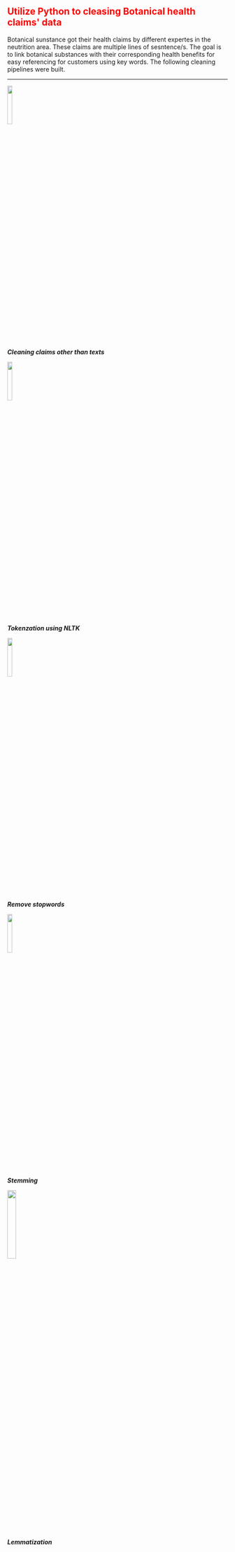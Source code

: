 <h2 style='color:red'> Utilize Python to cleasing Botanical health claims' data </h2> 

Botanical sunstance got their health claims by different expertes in the neutrition area. These claims are multiple lines of sesntence/s. The goal is to link botanical substances with their corresponding health benefits for easy referencing for customers using key words. The following cleaning pipelines were built. 
--- ---
<img style = "align:middle" src="https://user-images.githubusercontent.com/65596664/154809596-a7527236-4775-4832-bf69-7eba010c968a.png" width=15% height=15%>

***Cleaning claims other than texts***



<img src="https://user-images.githubusercontent.com/65596664/154813425-33b11084-82ef-4642-94a7-f63ad335cb67.jpg" width=15% height=15%)>

***Tokenzation using NLTK***




<img src="https://i0.wp.com/xpo6.com/wp-content/uploads/2009/04/stop-words.png?fit=837%2C499&w=640" width=15% height=15%)>

***Remove stopwords***





<img src="http://pythonwife.com/wp-content/uploads/stemmer-image-750x530.png" width=15% height=15%)>

***Stemming***




<img src="https://zephyrnet.com/wp-content/uploads/2021/02/6-nlp-techniques-every-data-scientist-should-know.png" width=20% height=20%)>

***Lemmatization***


 



